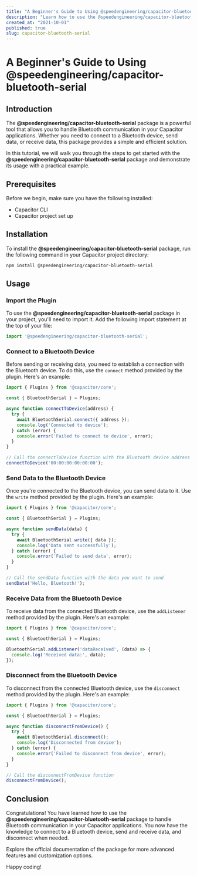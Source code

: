 ```yaml
---
title: "A Beginner's Guide to Using @speedengineering/capacitor-bluetooth-serial"
description: "Learn how to use the @speedengineering/capacitor-bluetooth-serial package to handle Bluetooth communication in your Capacitor applications."
created_at: "2021-10-01"
published: true
slug: capacitor-bluetooth-serial
---
```


# A Beginner's Guide to Using @speedengineering/capacitor-bluetooth-serial

## Introduction

The **@speedengineering/capacitor-bluetooth-serial** package is a powerful tool that allows you to handle Bluetooth communication in your Capacitor applications. Whether you need to connect to a Bluetooth device, send data, or receive data, this package provides a simple and efficient solution.

In this tutorial, we will walk you through the steps to get started with the **@speedengineering/capacitor-bluetooth-serial** package and demonstrate its usage with a practical example.

## Prerequisites

Before we begin, make sure you have the following installed:

- Capacitor CLI
- Capacitor project set up

## Installation

To install the **@speedengineering/capacitor-bluetooth-serial** package, run the following command in your Capacitor project directory:

```bash
npm install @speedengineering/capacitor-bluetooth-serial
```

## Usage

### Import the Plugin

To use the **@speedengineering/capacitor-bluetooth-serial** package in your project, you'll need to import it. Add the following import statement at the top of your file:

```javascript
import '@speedengineering/capacitor-bluetooth-serial';
```

### Connect to a Bluetooth Device

Before sending or receiving data, you need to establish a connection with the Bluetooth device. To do this, use the `connect` method provided by the plugin. Here's an example:

```javascript
import { Plugins } from '@capacitor/core';

const { BluetoothSerial } = Plugins;

async function connectToDevice(address) {
  try {
    await BluetoothSerial.connect({ address });
    console.log('Connected to device');
  } catch (error) {
    console.error('Failed to connect to device', error);
  }
}

// Call the connectToDevice function with the Bluetooth device address
connectToDevice('00:00:00:00:00:00');
```

### Send Data to the Bluetooth Device

Once you're connected to the Bluetooth device, you can send data to it. Use the `write` method provided by the plugin. Here's an example:

```javascript
import { Plugins } from '@capacitor/core';

const { BluetoothSerial } = Plugins;

async function sendData(data) {
  try {
    await BluetoothSerial.write({ data });
    console.log('Data sent successfully');
  } catch (error) {
    console.error('Failed to send data', error);
  }
}

// Call the sendData function with the data you want to send
sendData('Hello, Bluetooth!');
```

### Receive Data from the Bluetooth Device

To receive data from the connected Bluetooth device, use the `addListener` method provided by the plugin. Here's an example:

```javascript
import { Plugins } from '@capacitor/core';

const { BluetoothSerial } = Plugins;

BluetoothSerial.addListener('dataReceived', (data) => {
  console.log('Received data:', data);
});
```

### Disconnect from the Bluetooth Device

To disconnect from the connected Bluetooth device, use the `disconnect` method provided by the plugin. Here's an example:

```javascript
import { Plugins } from '@capacitor/core';

const { BluetoothSerial } = Plugins;

async function disconnectFromDevice() {
  try {
    await BluetoothSerial.disconnect();
    console.log('Disconnected from device');
  } catch (error) {
    console.error('Failed to disconnect from device', error);
  }
}

// Call the disconnectFromDevice function
disconnectFromDevice();
```

## Conclusion

Congratulations! You have learned how to use the **@speedengineering/capacitor-bluetooth-serial** package to handle Bluetooth communication in your Capacitor applications. You now have the knowledge to connect to a Bluetooth device, send and receive data, and disconnect when needed.

Explore the official documentation of the package for more advanced features and customization options.

Happy coding!